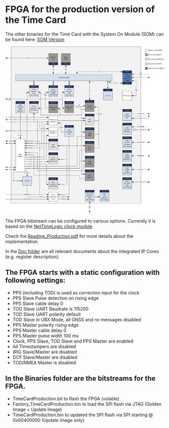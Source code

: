 # FPGA for the production version of the Time Card

The other binaries for the Time Card with the System On Module (SOM) can be found here:
[SOM Version](https://github.com/opencomputeproject/Time-Appliance-Project/tree/master/Time-Card/SOM)

![Production Time Card FPGA](Production_TimeCard_FPGA.png)

The FPGA bitstream can be configured to various options. Currently it is based on the [NetTimeLogic clock module](https://www.nettimelogic.com/clock-products.php). <br />

Check the [Readme_Production.pdf](https://github.com/opencomputeproject/Time-Appliance-Project/blob/master/Time-Card/FPGA/Readme_Production.pdf) for more details about the implementation. <br />

In the [Doc folder](https://github.com/opencomputeproject/Time-Appliance-Project/tree/master/Time-Card/SOM/FPGA/Doc) are all relevant documents about the integrated IP Cores (e.g. register description). <br />

## The FPGA starts with a static configuration with following settings: ##
* PPS (including TOD) is used as correction input for the clock  
* PPS Slave Pulse detection on rising edge
* PPS Slave cable delay 0
* TOD Slave UART Baudrate is 115200
* TOD Slave UART polarity default
* TOD Slave in UBX Mode, all GNSS and no messages disabled
* PPS Master polarity rising edge
* PPS Master cable delay 0
* PPS Master pulse width 100 ms
* Clock, PPS Slave, TOD Slave and PPS Master are enabled
* All Timestampers are disabled
* IRIG Slave/Master are disabled
* DCF Slave/Master are disabled
* TOD/NMEA Master is disabled

## In the Binaries folder are the bitstreams for the FPGA. ## 
* TimeCardProduction.bit to flash the FPGA (volatile)
* Factory_TimeCardProduction.bin to load the SPI flash via JTAG (Golden Image + Update Image)
* TimeCardProduction.bin to updated the SPI flash via SPI starting @ 0x00400000 (Update Image only)
    
